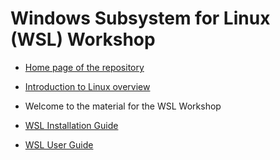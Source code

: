 # Windows Subsystem for Linux (WSL) Workshop

- [Home page of the repository](../README.md)
- [Introduction to Linux overview](/Introduction_to_Linux)

- Welcome to the material for the WSL Workshop

- [WSL Installation Guide](./WSL_installation.md)
- [WSL User Guide](./WSL_guide.md)
